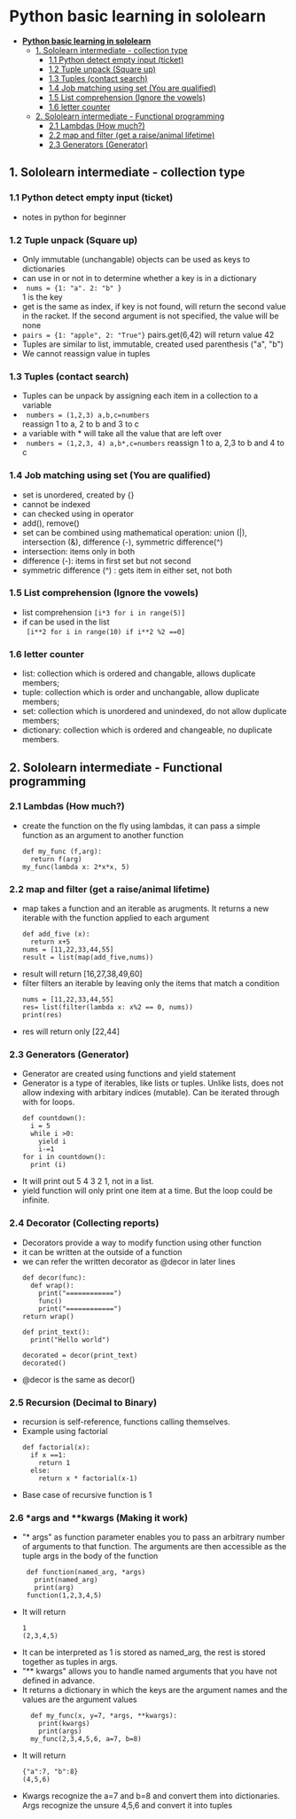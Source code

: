 # **Python basic learning in sololearn**
- [**Python basic learning in sololearn**](#python-basic-learning-in-sololearn)
  - [1.  Sololearn intermediate - collection type](#1--sololearn-intermediate---collection-type)
    - [1.1 Python detect empty input (ticket)](#11-python-detect-empty-input-ticket)
    - [1.2 Tuple unpack (Square up)](#12-tuple-unpack-square-up)
    - [1.3 Tuples (contact search)](#13-tuples-contact-search)
    - [1.4 Job matching using set (You are qualified)](#14-job-matching-using-set-you-are-qualified)
    - [1.5 List comprehension (Ignore the vowels)](#15-list-comprehension-ignore-the-vowels)
    - [1.6 letter counter](#16-letter-counter)
  - [2. Sololearn intermediate - Functional programming](#2-sololearn-intermediate---functional-programming)
    - [2.1 Lambdas (How much?)](#21-lambdas-how-much)
    - [2.2 map and filter (get a raise/animal lifetime)](#22-map-and-filter-get-a-raiseanimal-lifetime)
    - [2.3 Generators (Generator)](#23-generators-generator)

## 1.  Sololearn intermediate - collection type 

### 1.1 Python detect empty input (ticket)
- notes in python for beginner
### 1.2 Tuple unpack (Square up)
- Only immutable (unchangable) objects can be used as keys to dictionaries 
- can use in or not in to determine whether a key is in a dictionary
- ` nums = {1: "a". 2: "b" }`  
1 is the key 
- get is the same as index, if key is not found, will return the second value in the racket. If the second argument is not specified, the value will be none 
- `pairs = {1: "apple", 2: "True"}` pairs.get(6,42) will return value 42
- Tuples are similar to list, immutable, created used parenthesis ("a", "b")
- We cannot reassign value in tuples 
### 1.3 Tuples (contact search)
- Tuples can be unpack by assigning each item in a collection to a variable 
- ` numbers = (1,2,3) a,b,c=numbers`  
reassign 1 to a, 2 to b and 3 to c
- a variable with * will take all the value that are left over
- ` numbers = (1,2,3, 4) a,b*,c=numbers` reassign 1 to a, 2,3 to b and 4 to c
### 1.4 Job matching using set (You are qualified)
- set is unordered, created by {}
- cannot be indexed
- can checked using in operator
- add(), remove()
- set can be combined using mathematical operation: union (|), intersection (&), difference (-), symmetric difference(^)
- intersection: items only in both 
- difference (-): items in first set but not second
- symmetric difference (^) : gets item in either set, not both
### 1.5 List comprehension (Ignore the vowels)
- list comprehension `[i*3 for i in range(5)]`
- if can be used in the list   
  ` [i**2 for i in range(10) if i**2 %2 ==0]`
### 1.6 letter counter 
- list: collection which is ordered and changable, allows duplicate members; 
- tuple: collection which is order and unchangable, allow duplicate members;
- set: collection which is unordered and unindexed, do not allow duplicate members;
- dictionary: collection which is ordered and changeable, no duplicate members. 

## 2. Sololearn intermediate - Functional programming

### 2.1 Lambdas (How much?)
- create the function on the fly using lambdas, it can pass a simple function as an argument to another function 
  ```
  def my_func (f,arg):
    return f(arg)
  my_func(lambda x: 2*x*x, 5)
  ```

### 2.2 map and filter (get a raise/animal lifetime)
- map takes a function and an iterable as arugments. It returns a new iterable with the function applied to each argument
  ```
  def add_five (x):
    return x+5
  nums = [11,22,33,44,55]
  result = list(map(add_five,nums))
  ```
- result will return [16,27,38,49,60]
- filter filters an iterable by leaving only the items that match a condition
  ```
  nums = [11,22,33,44,55]
  res= list(filter(lambda x: x%2 == 0, nums))
  print(res)
  ```
- res will return only [22,44]

### 2.3 Generators (Generator)
- Generator are created using functions and yield statement
- Generator is a type of iterables, like lists or tuples. Unlike lists, does not allow indexing with arbitary indices (mutable). Can be iterated through with for loops. 
  ```
  def countdown():
    i = 5
    while i >0:
      yield i
      i-=1 
  for i in countdown():
    print (i)
    ```
- It will print out 5 4 3 2 1, not in a list. 
- yield function will only print one item at a time. But the loop could be infinite. 

### 2.4 Decorator (Collecting reports)
- Decorators provide a way to modify function using other function 
- it can be written at the outside of a function 
- we can refer the written decorator as @decor in later lines 
  ```
  def decor(func):
    def wrap():
      print("============")
      func()
      print("============")
  return wrap()

  def print_text():
    print("Hello world")

  decorated = decor(print_text)
  decorated()
  ```
- @decor is the same as decor()

### 2.5 Recursion (Decimal to Binary)
- recursion is self-reference, functions calling themselves. 
- Example using factorial
  ```
  def factorial(x):
    if x ==1:
      return 1
    else:
      return x * factorial(x-1)
  ```
- Base case of recursive function is 1

 ### 2.6 *args and **kwargs (Making it work)
 - "* args" as function parameter enables you to pass an arbitrary number of arguments to that function. The arguments are then accessible as the tuple args in the body of the function
   ```
    def function(named_arg, *args)
      print(named_arg)
      print(arg)
    function(1,2,3,4,5)
- It will return 
  ```
  1
  (2,3,4,5)
- It can be interpreted as 1 is stored as named_arg, the rest is stored together as tuples in args. 
- "** kwargs" allows you to handle named arguments that you have not defined in advance. 
- It returns a dictionary in which the keys are the argument names and the values are the argument values 
  ```
    def my_func(x, y=7, *args, **kwargs):
      print(kwargs)
      print(args)
    my_func(2,3,4,5,6, a=7, b=8)
  ```
- It will return 
  ```
  {"a":7, "b":8}
  (4,5,6)
  ```
- Kwargs recognize the a=7 and b=8 and convert them into dictionaries. Args recognize the unsure 4,5,6 and convert it into tuples
  